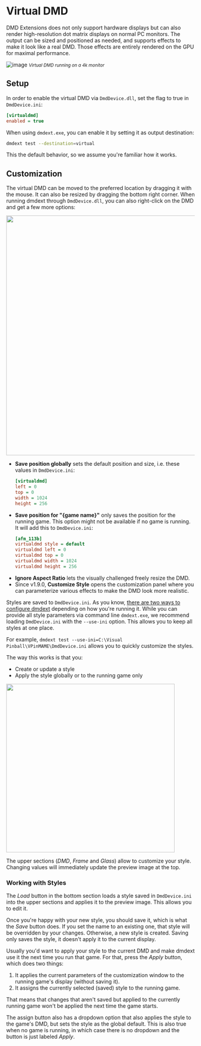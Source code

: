 ﻿# Virtual DMD

DMD Extensions does not only support hardware displays but can also render 
high-resolution dot matrix displays on normal PC monitors. The output can
be sized and positioned as needed, and supports effects to make it look like
a real DMD. Those effects are entirely rendered on the GPU for maximal 
performance.

![image](https://user-images.githubusercontent.com/70426/109708090-3ee0cf80-7b9b-11eb-9fdd-83523aa265f9.png)
<small>*Virtual DMD running on a 4k monitor*</small>

## Setup

In order to enable the virtual DMD via `DmdDevice.dll`, set the flag to true 
in `DmdDevice.ini`:

```ini
[virtualdmd]
enabled = true
```

When using `dmdext.exe`, you can enable it by setting it as output destination:

```bash
dmdext test --destination=virtual
```

This the default behavior, so we assume you're familiar how it works.

## Customization

The virtual DMD can be moved to the preferred location by dragging it with the mouse. It can also
be resized by dragging the bottom right corner. When running dmdext through `DmdDevice.dll`, you
can also right-click on the DMD and get a few more options:

<img width="640" src="https://user-images.githubusercontent.com/70426/109722467-02b66a80-7bad-11eb-857b-b3e258dcd083.png"/>

- **Save position globally** sets the default position and size, i.e. these 
  values in `DmdDevice.ini`:
  ```ini
  [virtualdmd]
  left = 0
  top = 0
  width = 1024
  height = 256
  ```
- **Save position for "{game name}"** only saves the position for the running game.
  This option might not be available if no game is running. It will add this to 
  `DmdDevice.ini`:
  ```ini
  [afm_113b]
  virtualdmd style = default
  virtualdmd left = 0
  virtualdmd top = 0
  virtualdmd width = 1024
  virtualdmd height = 256
  ```  
- **Ignore Aspect Ratio** lets the visually challenged freely resize the DMD.
- Since v1.9.0, **Customize Style** opens the customization panel where you
  can parameterize various effects to make the DMD look more realistic.

Styles are saved to `DmdDevice.ini`. As you know, [there are two ways to 
configure dmdext](https://github.com/freezy/dmd-extensions#configuration) 
depending on how you're running it. While you can provide all style parameters
via command line `dmdext.exe`, we recommend loading `DmdDevice.ini` with the 
`--use-ini` option. This allows you to keep all styles at one place.

For example, `dmdext test --use-ini=C:\Visual Pinball\VPinMAME\DmdDevice.ini` 
allows you to quickly customize the styles.

The way this works is that you:

- Create or update a style
- Apply the style globally or to the running game only

<img width="450" src="https://user-images.githubusercontent.com/70426/109726696-6fccfe80-7bb3-11eb-97a9-34fe00087031.png"/>

The upper sections (*DMD*, *Frame* and *Glass*) allow to customize your style. 
Changing values will immediately update the preview image at the top.

### Working with Styles

The *Load* button in the bottom section loads a style saved in `DmdDevice.ini`
into the upper sections and applies it to the preview image. This allows you to 
edit it.

Once you're happy with your new style, you should save it, which is what the 
*Save* button does. If you set the name to an existing one, that style will
be overridden by your changes. Otherwise, a new style is created. Saving only
saves the style, it doesn't apply it to the current display.

Usually you'd want to apply your style to the current DMD and make dmdext use
it the next time you run that game. For that, press the *Apply* button, which
does two things:

1. It applies the current parameters of the customization window to the running 
   game's display (without saving it).
2. It assigns the currently selected (saved) style to the running game.

That means that changes that aren't saved but applied to the currently running
game won't be applied the next time the game starts.

The assign button also has a dropdown option that also applies the style to the
game's DMD, but sets the style as the global default. This is also true when no
game is running, in which case there is no dropdown and the button is just 
labeled *Apply*.
